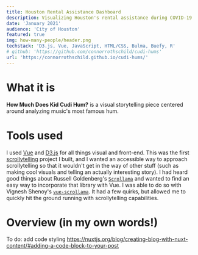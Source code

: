 ```yaml
---
title: Houston Rental Assistance Dashboard
description: Visualizing Houston's rental assistance during COVID-19
date: 'January 2021'
audience: 'City of Houston'
featured: true
img: how-many-people/header.png
techstack: 'D3.js, Vue, JavaScript, HTML/CSS, Bulma, Buefy, R'
# github: 'https://github.com/connorrothschild/cudi-hums'
url: 'https://connorrothschild.github.io/cudi-hums/'
---
```


# What it is

**How Much Does Kid Cudi Hum?** is a visual storytelling piece centered around analyzing music's most famous hum. 

# Tools used

I used [Vue](https://vuejs.org/) and [D3.js](https://d3js.org/) for all things visual and front-end. This was the first [scrollytelling](https://medium.com/nightingale/from-storytelling-to-scrollytelling-a-short-introduction-and-beyond-fbda32066964) project I built, and I wanted an accessible way to approach scrollytelling so that it wouldn't get in the way of other stuff (such as making cool visuals and telling an actually interesting story). I had heard good things about Russell Goldenberg's [`Scrollama`](https://github.com/russellgoldenberg/scrollama) and wanted to find an easy way to incorporate that library with Vue. I was able to do so with Vignesh Shenoy's [`vue-scrollama`](https://github.com/vgshenoy/vue-scrollama). It had a few quirks, but allowed me to quickly hit the ground running with scrollytelling capabilities.

# Overview (in my own words!)

<responsive-video url="https://www.youtube.com/embed/sNCMiWoXGaQ"></responsive-video>

To do: add code styling
https://nuxtjs.org/blog/creating-blog-with-nuxt-content/#adding-a-code-block-to-your-post